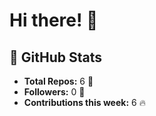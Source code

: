 # Hi there! 👋

## 🚀 GitHub Stats
- **Total Repos:** 6 🌟
- **Followers:** 0 👥
- **Contributions this week:** 6 🔥
